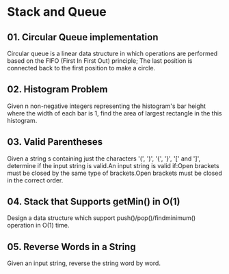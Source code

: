 # Stack and Queue
## 01. Circular Queue implementation
Circular queue is a linear data structure in which operations are performed based on the FIFO (First In First Out) principle; The last position is connected back to the first position to make a circle.
## 02. Histogram Problem
Given n non-negative integers representing the histogram's bar height where the width of each bar is 1, find the area of largest rectangle in the this histogram.
## 03. Valid Parentheses
Given a string s containing just the characters '(', ')', '{', '}', '[' and ']', determine if the input string is valid.An input string is valid if:Open brackets must be closed by the same type of brackets.Open brackets must be closed in the correct order.
## 04. Stack that Supports getMin() in O(1)
Design a data structure which support push()/pop()/findminimum() operation in O(1) time.
## 05. Reverse Words in a String
 Given an input string, reverse the string word by word. 